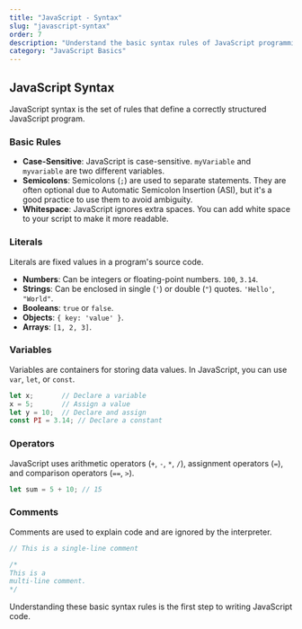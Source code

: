 ```yaml
---
title: "JavaScript - Syntax"
slug: "javascript-syntax"
order: 7
description: "Understand the basic syntax rules of JavaScript programming."
category: "JavaScript Basics"
---
```


## JavaScript Syntax

JavaScript syntax is the set of rules that define a correctly structured JavaScript program.

### Basic Rules

- **Case-Sensitive**: JavaScript is case-sensitive. `myVariable` and `myvariable` are two different variables.
- **Semicolons**: Semicolons (`;`) are used to separate statements. They are often optional due to Automatic Semicolon Insertion (ASI), but it's a good practice to use them to avoid ambiguity.
- **Whitespace**: JavaScript ignores extra spaces. You can add white space to your script to make it more readable.

### Literals
Literals are fixed values in a program's source code.

- **Numbers**: Can be integers or floating-point numbers. `100`, `3.14`.
- **Strings**: Can be enclosed in single (`'`) or double (`"`) quotes. `'Hello'`, `"World"`.
- **Booleans**: `true` or `false`.
- **Objects**: `{ key: 'value' }`.
- **Arrays**: `[1, 2, 3]`.

### Variables
Variables are containers for storing data values. In JavaScript, you can use `var`, `let`, or `const`.

```javascript
let x;       // Declare a variable
x = 5;       // Assign a value
let y = 10;  // Declare and assign
const PI = 3.14; // Declare a constant
```

### Operators
JavaScript uses arithmetic operators (`+`, `-`, `*`, `/`), assignment operators (`=`), and comparison operators (`==`, `>`).

```javascript
let sum = 5 + 10; // 15
```

### Comments
Comments are used to explain code and are ignored by the interpreter.

```javascript
// This is a single-line comment

/*
This is a
multi-line comment.
*/
```

Understanding these basic syntax rules is the first step to writing JavaScript code.
